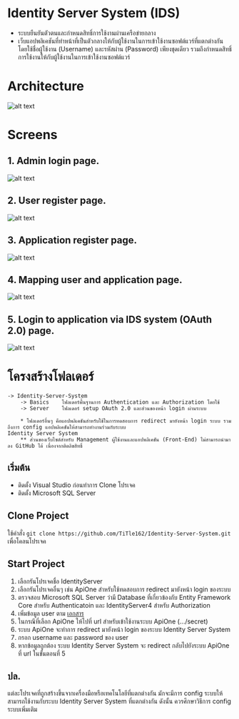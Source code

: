 # Identity Server System (IDS)
- ระบบยืนยันตัวตนและกำหนดสิทธิ์การใช้งานผ่านเครือข่ายกลาง
- เว็บแอปพลิเคชันที่ทําหน้าที่เป็นตัวกลางให้กับผู้ใช้งานในการเข้าใช้งานซอฟต์แวร์ที่แตกต่างกัน โดยใช้ชื่อผู้ใช้งาน (Username) และรหัสผ่าน (Password) เพียงชุดเดียว รวมถึงกําหนดสิทธิ์การใช้งานให้กับผู้ใช้งานในการเข้าใช้งานซอฟต์แวร์
  
# Architecture
![alt text](https://github.com/TiTle162/Identity-Server-System/blob/main/IDS-Architecture.PNG?raw=true)

# Screens
## 1. Admin login page.
![alt text](https://github.com/TiTle162/Identity-Server-System/blob/main/IDS-Screens/Admin%20Login%20Page.PNG?raw=true)
## 2. User register page.
![alt text](https://github.com/TiTle162/Identity-Server-System/blob/main/IDS-Screens/User%20Register%20Page.PNG?raw=true)
## 3. Application register page.
![alt text](https://github.com/TiTle162/Identity-Server-System/blob/main/IDS-Screens/Client%20Login%20Page.PNG?raw=true)
## 4. Mapping user and application page.
![alt text](https://github.com/TiTle162/Identity-Server-System/blob/main/IDS-Screens/Mapping%20User%20And%20Client%20Page.PNG?raw=true)
## 5. Login to application via IDS system (OAuth 2.0) page.
![alt text](https://github.com/TiTle162/Identity-Server-System/blob/main/IDS-Screens/OAuth%20Login%20Page.png?raw=true)

# โครงสร้างโฟลเดอร์
```
-> Identity-Server-System
    -> Basics    โฟลเดอร์พื้นฐานการ Authentication และ Authorization โดยใช้             
    -> Server    โฟลเดอร์ setup OAuth 2.0 และส่วนของหน้า login ผ่านระบบ
    
    * โฟลเดอร์อื่นๆ คือแอปพลิเคชันสําหรับใช้ในการทดสอบการ redirect มายังหน้า login ระบบ รวมถึงการ config แอปพลิเคชันให้สามารถทํางานร่วมกับระบบ 
Identity Server System
    ** ส่วนของเว็บไซต์สําหรับ Management ผู้ใช้งานและแอปพลิเคชัน (Front-End) ไม่สามารถนํามาลง GitHub ได้ เนื่องจากติดลิขสิทธิ์ 
```
## เริ่มต้น
- ติดตั้ง Visual Studio ก่อนทําการ Clone โปรเจค
- ติดตั้ง Microsoft SQL Server

## Clone Project
ใช้คําสั่ง `git clone https://github.com/TiTle162/Identity-Server-System.git` เพื่อโคลนโปรเจค 

## Start Project
1. เลือกรันโปรเจคชื่อ IdentityServer 
2. เลือกรันโปรเจคอื่นๆ เช่น ApiOne สําหรับใช้ทดสอบการ redirect มายังหน้า login ของระบบ
3. ตรวจสอบ Microsoft SQL Server ว่ามี Database ที่เกี่ยวข้องกับ Entity Framework Core สําหรับ Authenticatoin และ IdentityServer4 สําหรับ Authorization
4. เพิ่มข้อมูล user ตาม [เอกสาร](https://identityserver4.readthedocs.io/en/latest/quickstarts/5_entityframework.html)
5. ในกรณีที่เลือก ApiOne ให้ไปที่ url สําหรับเข้าใช้งานระบบ ApiOne (.../secret)
6. ระบบ ApiOne จะทําการ redirect มายังหน้า login ของระบบ Identity Server System
7. กรอก username และ password ของ user
8. หากข้อมูลถูกต้อง ระบบ Identity Server System จะ redirect กลับไปยังระบบ ApiOne ที่ url ในขั้นตอนที่ 5

## ปล.
แต่ละโปรเจคที่ถูกสร้างขึ้นจากเครื่องมือหรือเทคโนโลยีที่แตกต่างกัน มักจะมีการ config ระบบให้สามารถใช้งานกับระบบ Identity Server System ที่แตกต่างกัน ดังนั้น ควรศึกษาวิธีการ config ระบบเพิ่มเติม

